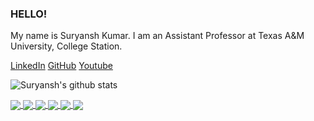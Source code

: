 ### HELLO!
My name is Suryansh Kumar. I am an Assistant Professor at Texas A&M University, College Station.<br>

[LinkedIn](https://ch.linkedin.com/in/suryanshkumar) [GitHub](https://github.com/suryanshkumar) [Youtube](https://www.youtube.com/c/suryanshkumar)

![Suryansh's github stats](https://github-readme-stats-git-masterrstaa-rickstaa.vercel.app/api?username=suryanshkumar&show_icons=true&theme=tokyonight&hide=contribs,prs,issues)

<a href="https://github.com/suryanshkumar/online-joint-depthfusion-and-semantic">
  <!-- Change the `github-readme-stats.anuraghazra1.vercel.app` to `github-readme-stats.vercel.app`  -->
  <img align="center" src="https://github-readme-stats.anuraghazra1.vercel.app/api/pin/?username=suryanshkumar&repo=online-joint-depthfusion-and-semantic&theme=radical" />
</a>

<a href="https://github.com/suryanshkumar/KLTracker">
  <!-- Change the `github-readme-stats.anuraghazra1.vercel.app` to `github-readme-stats.vercel.app`  -->
  <img align="center" src="https://github-readme-stats.anuraghazra1.vercel.app/api/pin/?username=suryanshkumar&repo=KLTracker&theme=merko" />
</a>

<a href="https://github.com/suryanshkumar/Line-Segment-Detector">
  <!-- Change the `github-readme-stats.anuraghazra1.vercel.app` to `github-readme-stats.vercel.app`  -->
  <img align="center" src="https://github-readme-stats.anuraghazra1.vercel.app/api/pin/?username=suryanshkumar&repo=Line-Segment-Detector&theme=gruvbox" />
</a>    

<a href="https://github.com/suryanshkumar/Graph-Segmentation">
  <!-- Change the `github-readme-stats.anuraghazra1.vercel.app` to `github-readme-stats.vercel.app`  -->
  <img align="center" src="https://github-readme-stats.anuraghazra1.vercel.app/api/pin/?username=suryanshkumar&repo=Graph-Segmentation&theme=dark" />
</a>

<a href="https://github.com/suryanshkumar/Structure-from-Motion">
  <!-- Change the `github-readme-stats.anuraghazra1.vercel.app` to `github-readme-stats.vercel.app`  -->
  <img align="center" src="https://github-readme-stats.anuraghazra1.vercel.app/api/pin/?username=suryanshkumar&repo=Structure-from-Motion&theme=onedark" />
</a>    

<a href="https://github.com/suryanshkumar/Non-Rigid-Structure-from-Motion">
  <!-- Change the `github-readme-stats.anuraghazra1.vercel.app` to `github-readme-stats.vercel.app`  -->
  <img align="center" src="https://github-readme-stats.anuraghazra1.vercel.app/api/pin/?username=suryanshkumar&repo=Non-Rigid-Structure-from-Motion&theme=cobalt" />
</a>
